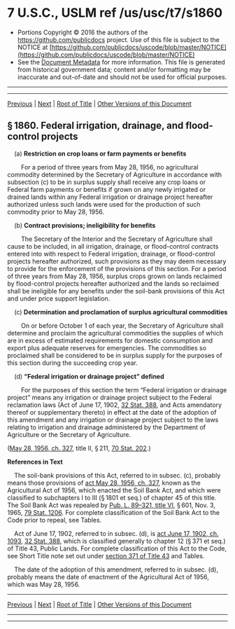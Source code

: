 ---
---

# 7 U.S.C., USLM ref /us/usc/t7/s1860

* Portions Copyright © 2016 the authors of the https://github.com/publicdocs project.
  Use of this file is subject to the NOTICE at [https://github.com/publicdocs/uscode/blob/master/NOTICE](https://github.com/publicdocs/uscode/blob/master/NOTICE)
* See the [Document Metadata](././../../../..//README.md) for more information.
  This file is generated from historical government data; content and/or formatting may be inaccurate and out-of-date and should not be used for official purposes.

----------
----------

[Previous](./../../../..//us/usc/t7/ch46/m__us_usc_t7_s1859.md) | [Next](./../../../..//us/usc/t7/ch47/m__us_usc_t7_ch47.md) | [Root of Title](./../../../../) | [Other Versions of this Document](https://publicdocs.github.io/go/links?ns=uslm&ref=%2Fus%2Fusc%2Ft7%2Fs1860)

## § 1860. Federal irrigation, drainage, and flood-control projects

    (a) __Restriction on crop loans or farm payments or benefits__ 

        For a period of three years from May 28, 1956, no agricultural commodity determined by the Secretary of Agriculture in accordance with subsection (c) to be in surplus supply shall receive any crop loans or Federal farm payments or benefits if grown on any newly irrigated or drained lands within any Federal irrigation or drainage project hereafter authorized unless such lands were used for the production of such commodity prior to May 28, 1956.

    (b) __Contract provisions; ineligibility for benefits__ 

        The Secretary of the Interior and the Secretary of Agriculture shall cause to be included, in all irrigation, drainage, or flood-control contracts entered into with respect to Federal irrigation, drainage, or flood-control projects hereafter authorized, such provisions as they may deem necessary to provide for the enforcement of the provisions of this section. For a period of three years from May 28, 1956, surplus crops grown on lands reclaimed by flood-control projects hereafter authorized and the lands so reclaimed shall be ineligible for any benefits under the soil-bank provisions of this Act and under price support legislation.

    (c) __Determination and proclamation of surplus agricultural commodities__ 

        On or before October 1 of each year, the Secretary of Agriculture shall determine and proclaim the agricultural commodities the supplies of which are in excess of estimated requirements for domestic consumption and export plus adequate reserves for emergencies. The commodities so proclaimed shall be considered to be in surplus supply for the purposes of this section during the succeeding crop year.

    (d) __“Federal irrigation or drainage project” defined__ 

        For the purposes of this section the term “Federal irrigation or drainage project” means any irrigation or drainage project subject to the Federal reclamation laws (Act of June 17, 1902, [32 Stat. 388][/us/stat/32/388], and Acts amendatory thereof or supplementary thereto) in effect at the date of the adoption of this amendment and any irrigation or drainage project subject to the laws relating to irrigation and drainage administered by the Department of Agriculture or the Secretary of Agriculture.

([May 28, 1956, ch. 327][/us/act/1956-05-28/ch327], title II, § 211, [70 Stat. 202][/us/stat/70/202].)

 __References in Text__ 

    The soil-bank provisions of this Act, referred to in subsec. (c), probably means those provisions of [act May 28, 1956, ch. 327][/us/act/1956-05-28/ch327], known as the Agricultural Act of 1956, which enacted the Soil Bank Act, and which were classified to subchapters I to III (§ 1801 et seq.) of chapter 45 of this title. The Soil Bank Act was repealed by [Pub. L. 89–321, title VI][/us/pl/89/321/tVI], § 601, Nov. 3, 1965, [79 Stat. 1206][/us/stat/79/1206]. For complete classification of the Soil Bank Act to the Code prior to repeal, see Tables.

    Act of June 17, 1902, referred to in subsec. (d), is [act June 17, 1902, ch. 1093][/us/act/1902-06-17/ch1093], [32 Stat. 388][/us/stat/32/388], which is classified generally to chapter 12 (§ 371 et seq.) of Title 43, Public Lands. For complete classification of this Act to the Code, see Short Title note set out under [section 371 of Title 43][/us/usc/t43/s371] and Tables.

    The date of the adoption of this amendment, referred to in subsec. (d), probably means the date of enactment of the Agricultural Act of 1956, which was May 28, 1956.

----------

[Previous](./../../../..//us/usc/t7/ch46/m__us_usc_t7_s1859.md) | [Next](./../../../..//us/usc/t7/ch47/m__us_usc_t7_ch47.md) | [Root of Title](./../../../../) | [Other Versions of this Document](https://publicdocs.github.io/go/links?ns=uslm&ref=%2Fus%2Fusc%2Ft7%2Fs1860)

----------
----------

[/us/stat/32/388]: https://publicdocs.github.io/go/links?ns=uslm&ref=%2Fus%2Fstat%2F32%2F388
[/us/act/1956-05-28/ch327]: https://publicdocs.github.io/go/links?ns=uslm&ref=%2Fus%2Fact%2F1956-05-28%2Fch327
[/us/stat/70/202]: https://publicdocs.github.io/go/links?ns=uslm&ref=%2Fus%2Fstat%2F70%2F202
[/us/act/1956-05-28/ch327]: https://publicdocs.github.io/go/links?ns=uslm&ref=%2Fus%2Fact%2F1956-05-28%2Fch327
[/us/pl/89/321/tVI]: https://publicdocs.github.io/go/links?ns=uslm&ref=%2Fus%2Fpl%2F89%2F321%2FtVI
[/us/stat/79/1206]: https://publicdocs.github.io/go/links?ns=uslm&ref=%2Fus%2Fstat%2F79%2F1206
[/us/act/1902-06-17/ch1093]: https://publicdocs.github.io/go/links?ns=uslm&ref=%2Fus%2Fact%2F1902-06-17%2Fch1093
[/us/stat/32/388]: https://publicdocs.github.io/go/links?ns=uslm&ref=%2Fus%2Fstat%2F32%2F388
[/us/usc/t43/s371]: https://publicdocs.github.io/go/links?ns=uslm&ref=%2Fus%2Fusc%2Ft43%2Fs371


